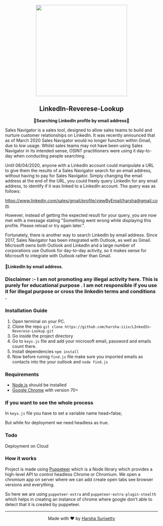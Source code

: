 

<p align="center"><img src="https://i.ytimg.com/vi/4q9CNtwdawA/maxresdefault.jpg" align="center" width="300"></p>
<h2 align="center">LinkedIn-Reverese-Lookup</h2>
<p align="center"><b>🔎Searching LinkedIn profile by email address📧</b></p>

Sales Navigator is a sales tool, designed to allow sales teams to build and nurture customer relationships on LinkedIn. It was recently announced that as of March 2020 Sales Navigator would no longer function within Gmail, due to low usage. Whilst sales teams may not have been using Sales Navigator in its intended sense, OSINT practitioners were using it day-to-day when conducting people searching. 


Until 08/04/2020, anyone with a LinkedIn account could manipulate a URL to give them the results of a Sales Navigator search for an email address, without having to pay for Sales Navigator. Simply changing the email address at the end of the URL, you could freely query LinkedIn for any email address, to identify if it was linked to a LinkedIn account. The query was as follows:


https://www.linkedin.com/sales/gmail/profile/viewByEmail/harsha@gmail.com.


However, instead of getting the expected result for your query, you are now met with a message stating "Something went wrong while displaying this profile. Please reload or try again later.". 

Fortunately, there is another way to search LinkedIn by email address. Since 2017, Sales Navigator has been integrated with Outlook, as well as Gmail. Microsoft owns both Outlook and LinkedIn and a large number of corporations use Outlook for day-to-day activity, so it makes sense for Microsoft to integrate with Outlook rather than Gmail. 

#### 🔎LinkedIn by email address.

### Disclaimer :- I am not promoting any illegal activity here. This is purely for educational purpose . I am not responsible if you use it for illegal purpose or cross the linkedin terms and conditions .

### Installation Guide
1. Open terminal on your PC.
2. Clone the repo `git clone https://github.com/harsha-iiiv/LInkedIn-Reverese-Lookup.git`
3. Go inside the project directory
4. Go to `keys.js` file and add your microsoft email, password and emails count there.
5. Install dependencies `npm install`
6. Now before runnig `find.js` file make sure you imported emails as contacts into the your outlook and `node find.js`



### Requirements
- [Node.js](https://nodejs.org/en/download/) should be installed
- [Google Chrome](https://www.google.com/intl/en_in/chrome/) with version 70+

### If you want to see the whole process
In `keys.js` file you have to set a variable name head=false;

But while for deployment we need headless as true.



### Todo

Deployment on Cloud

### How it works

Project is made using [Puppeteer](https://developers.google.com/web/tools/puppeteer) which is a Node library which provides a high-level API to control headless Chrome or Chromium. We open a chromium app on server where we can add create open tabs see browser versions and everything.

So here we are using `puppeteer-extra` and `puppeteer-extra-plugin-stealth` which helps in creating an instance of chrome where google don't able to detect that it is created by puppeteer.



---
<p align="center"> Made with ❤️ by <a href="https://harsha.vercel.app/">Harsha Surisetty</a></p>


